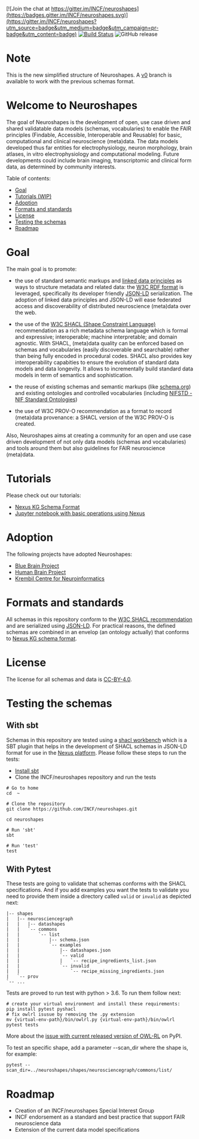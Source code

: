 [![Join the chat at https://gitter.im/INCF/neuroshapes](https://badges.gitter.im/INCF/neuroshapes.svg)](https://gitter.im/INCF/neuroshapes?utm_source=badge&utm_medium=badge&utm_campaign=pr-badge&utm_content=badge)
[![Build Status](https://travis-ci.org/INCF/neuroshapes.svg?branch=master)](https://travis-ci.org/INCF/neuroshapes)
![GitHub release](https://img.shields.io/github/release/INCF/neuroshapes.svg)

# Note

This is the new simplified structure of Neuroshapes. A [v0](https://github.com/INCF/neuroshapes/tree/v0) branch is available to work with the previous schemas format.

# Welcome to Neuroshapes
The goal of Neuroshapes is the development of open, use case driven and shared validatable data models (schemas, vocabularies) to enable the FAIR principles (Findable, Accessible, Interoperable and Reusable) for basic, computational and clinical neuroscience (meta)data.
The data models developed thus far entities for electrophysiology, neuron morphology, brain atlases, in vitro electrophysiology and computational modeling.
Future developments could include brain imaging, transcriptomic and clinical form data, as determined by community interests.

Table of contents:

* [Goal](#goal)
* [Tutorials (WIP)](#tutorials)
* [Adoption](#adoption)
* [Formats and standards](#formats-and-standards)
* [License](#License)
* [Testing the schemas](#testing-the-schemas)
* [Roadmap](#roadmap)


# Goal

The main goal is to  promote:


* the use of standard semantic markups and [linked data principles](https://www.w3.org/standards/semanticweb/data) as ways to structure metadata and related data: the [W3C RDF format](https://www.w3.org/RDF/) is leveraged, specifically its developer friendly [JSON-LD](https://json-ld.org/) serialization. The adoption of linked data principles and JSON-LD will ease federated access and discoverability of distributed neuroscience (meta)data over the web.


*  the use of the [W3C SHACL (Shape Constraint Language)](https://www.w3.org/TR/shacl) recommendation as a rich metadata schema language which is formal and expressive; interoperable; machine interpretable; and domain agnostic. With SHACL, (meta)data quality can be enforced based on schemas and vocabularies (easily discoverable and searchable) rather than being fully encoded in procedural codes. SHACL also provides key interoperability capabities to ensure the evolution of standard data models and data longevity. It allows to incrementally build standard data models in term of semantics and sophistication.



*  the reuse of existing schemas and semantic markups (like [schema.org](http://schema.org/)) and existing ontologies and controlled vocabularies (including [NIFSTD - NIF Standard Ontologies](https://github.com/SciCrunch/NIF-Ontology))



*  the use of  W3C PROV-O recommendation as a format to record (meta)data provenance: a SHACL version of the W3C PROV-O is created.


Also, Neuroshapes aims at creating a community for an open and use case driven development of not only data models (schemas and vocabularies) and tools around them but also guidelines for FAIR neuroscience (meta)data.

# Tutorials

Please check out our tutorials:
 - [Nexus KG Schema Format](https://bbp-nexus.epfl.ch/staging/schema-documentation/documentation/shacl-schemas.html#nexus-kg-schemas)
 - [Jupyter notebook with basic operations using Nexus](https://github.com/BlueBrain/nexus/blob/v0/tutorial/basic_operations_nexus_v0.ipynb)


# Adoption

The following projects have adopted Neuroshapes:

* [Blue Brain Project](https://bluebrain.epfl.ch)
* [Human Brain Project](https://www.humanbrainproject.eu/en/)
* [Krembil Centre for Neuroinformatics](https://www.camh.ca/en/science-and-research/institutes-and-centres/krembil-centre-for-neuroinformatics)

# Formats and standards
All schemas in this repository conform to the [W3C SHACL recommendation](https://www.w3.org/TR/shacl) and are serialized using [JSON-LD](https://www.w3.org/TR/2014/REC-json-ld-20140116/). For practical reasons, the defined schemas are combined in an envelop (an ontology actually) that conforms to [Nexus KG schema format](https://bbp-nexus.epfl.ch/dev/schema-documentation/documentation/shacl-schemas.html#shacl-schemas).

# License
The license for all schemas and data is [CC-BY-4.0](https://github.com/INCF/neuroshapes/blob/master/LICENSE).

# Testing the schemas

## With sbt

Schemas in this repository are tested using a [shacl workbench](https://github.com/BlueBrain/sbt-nexus-workbench) which is a SBT plugin that helps in the development of SHACL schemas in JSON-LD format for use in the [Nexus platform](https://github.com/BlueBrain/nexus).
Please follow these steps to run the tests:

* [Install sbt](https://www.scala-sbt.org/1.0/docs/Setup.html)
* Clone the INCF/neuroshapes repository and run the tests

```shell
# Go to home
cd  ~

# Clone the repository
git clone https://github.com/INCF/neuroshapes.git

cd neuroshapes

# Run 'sbt'
sbt

# Run 'test'
test

  ```

## With Pytest

These tests are going to validate that schemas conforms with the SHACL specifications. And if you add examples you want the tests to validate you need to provide them inside a directory called `valid` or `invalid` as depicted next:

```
|-- shapes
|   |-- neurosciencegraph
|   |   |-- datashapes
|   |   `-- commons
|   |       `-- list
|   |           |-- schema.json
|   |           `-- examples
|   |               |-- datashapes.json 
|   |               `-- valid
|   |               |   `-- recipe_ingredients_list.json 
|   |               `-- invalid
|   |                   `-- recipe_missing_ingredients.json
|   `-- prov     
`-- ...

```

Tests are proved to run test with python > 3.6. To run them follow next:

    # create your virtual environment and install these requirements:
    pip install pytest pyshacl
    # fix owlrl isusue by removing the .py extension 
    mv {virtual-env-path}/bin/owlrl.py {virtual-env-path}/bin/owlrl
    pytest tests
    
More about the [issue with current released version of OWL-RL](https://github.com/RDFLib/OWL-RL/issues/29) on PyPI.

To test an specific shape, add a parameter --scan_dir where the shape is, for example:

    pytest --scan_dir=../neuroshapes/shapes/neurosciencegraph/commons/list/
    

# Roadmap

* Creation of an INCF/neuroshapes Special Interest Group
* INCF endorsement as a standard and best practice that support FAIR neuroscience data
* Extension of the current data model specifications
